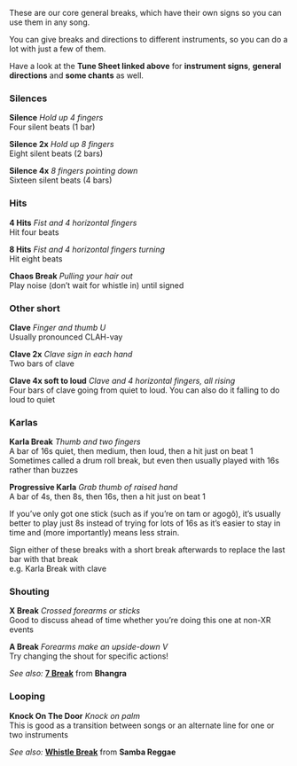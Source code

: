 These are our core general breaks, which have their own signs so you can use them in any song.

You can give breaks and directions to different instruments, so you can do a lot with just a few of them.

Have a look at the **Tune Sheet linked above** for **instrument signs**, **general directions** and **some chants** as well.

### Silences

**Silence** *Hold up 4 fingers*  
Four silent beats (1 bar)

**Silence 2x** *Hold up 8 fingers*  
Eight silent beats (2 bars)

**Silence 4x** *8 fingers pointing down*  
Sixteen silent beats (4 bars)

### Hits

**4 Hits** *Fist and 4 horizontal fingers*  
Hit four beats

**8 Hits** *Fist and 4 horizontal fingers turning*  
Hit eight beats

**Chaos Break** *Pulling your hair out*  
Play noise (don’t wait for whistle in) until signed


### Other short

**Clave** *Finger and thumb U*  
Usually pronounced CLAH-vay

**Clave 2x** *Clave sign in each hand*  
Two bars of clave

**Clave 4x soft to loud** *Clave and 4 horizontal fingers, all rising*  
Four bars of clave going from quiet to loud. You can also do it falling to do loud to quiet

### Karlas

**Karla Break** *Thumb and two fingers*  
A bar of 16s quiet, then medium, then loud, then a hit just on beat 1  
Sometimes called a drum roll break, but even then usually played with 16s rather than buzzes

**Progressive Karla** *Grab thumb of raised hand*  
A bar of 4s, then 8s, then 16s, then a hit just on beat 1

If you’ve only got one stick (such as if you’re on tam or agogô), it’s usually better to play just 8s
instead of trying for lots of 16s as it’s easier to stay in time and (more importantly) means less strain.

Sign either of these breaks with a short break afterwards to replace the last bar with that break   
e.g. Karla Break with clave


### Shouting

**X Break** *Crossed forearms or sticks*  
Good to discuss ahead of time whether you’re doing this one at non-XR events

**A Break** *Forearms make an upside-down V*  
Try changing the shout for specific actions!

*See also:* [**7 Break**](/#/listen/Bhangra/7%20Break) from **Bhangra**

### Looping

**Knock On The Door** *Knock on palm*  
This is good as a transition between songs or an alternate line for one or two instruments

*See also:* [**Whistle Break**](/#/listen/Samba%20Reggae/Whistle%20Break) from **Samba Reggae**





